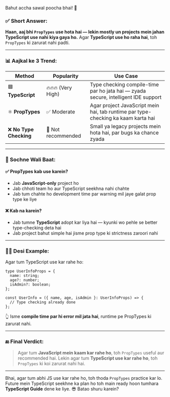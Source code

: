 Bahut accha sawal poocha bhai! 👏

### ✅ **Short Answer:**

**Haan, aaj bhi `PropTypes` use hota hai — lekin mostly un projects mein jahan **TypeScript** use nahi kiya gaya ho.**
Agar **TypeScript use ho raha hai**, toh `PropTypes` ki zarurat nahi padti.

---

### 📊 **Aajkal ke 3 Trend:**

| Method                 | Popularity         | Use Case                                                                           |
| ---------------------- | ------------------ | ---------------------------------------------------------------------------------- |
| 🟦 **TypeScript**      | 🔥🔥🔥 (Very High) | Type checking compile-time par ho jata hai — zyada secure, intelligent IDE support |
| ⚛️ **PropTypes**       | ✅ Moderate         | Agar project JavaScript mein hai, tab runtime par type-checking ka kaam karta hai  |
| ❌ **No Type Checking** | 🪫 Not recommended | Small ya legacy projects mein hota hai, par bugs ka chance zyada                   |

---

### 🧠 Sochne Wali Baat:

#### ✅ **PropTypes kab use karein?**

* Jab **JavaScript-only** project ho
* Jab chhoti team ho aur TypeScript seekhna nahi chahte
* Jab tum chahte ho development time par warning mil jaye galat prop type ke liye

#### ❌ **Kab na karein?**

* Jab tumne **TypeScript** adopt kar liya hai — kyunki wo pehle se better type-checking deta hai
* Jab project bahut simple hai jisme prop type ki strictness zaroori nahi

---

### 👨‍🏫 Desi Example:

Agar tum TypeScript use kar rahe ho:

```tsx
type UserInfoProps = {
  name: string;
  age?: number;
  isAdmin?: boolean;
};

const UserInfo = ({ name, age, isAdmin }: UserInfoProps) => {
  // Type checking already done
};
```

👆 Isme **compile time par hi error mil jata hai**, runtime pe PropTypes ki zarurat nahi.

---

### 🔚 Final Verdict:

> Agar tum **JavaScript mein kaam kar rahe ho**, toh `PropTypes` useful aur recommended hai.
> Lekin agar tum **TypeScript use kar rahe ho**, toh `PropTypes` ki koi zarurat nahi hai.

---

Bhai, agar tum abhi JS use kar rahe ho, toh thoda `PropTypes` practice kar lo.
Future mein TypeScript seekhne ka plan ho toh main ready hoon tumhara **TypeScript Guide** dene ke liye. 😎
Batao shuru karein?
